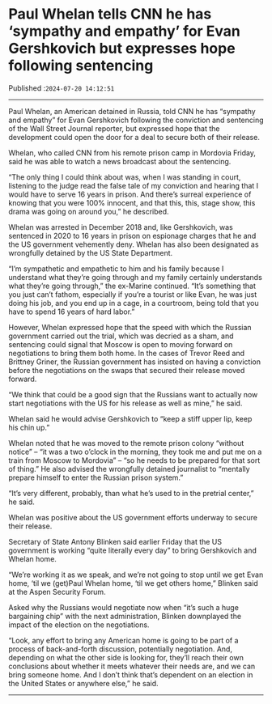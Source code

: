 # Paul Whelan tells CNN he has ‘sympathy and empathy’ for Evan Gershkovich but expresses hope following sentencing

Published :`2024-07-20 14:12:51`

---

Paul Whelan, an American detained in Russia, told CNN he has “sympathy and empathy” for Evan Gershkovich following the conviction and sentencing of the Wall Street Journal reporter, but expressed hope that the development could open the door for a deal to secure both of their release.

Whelan, who called CNN from his remote prison camp in Mordovia Friday, said he was able to watch a news broadcast about the sentencing.

“The only thing I could think about was, when I was standing in court, listening to the judge read the false tale of my conviction and hearing that I would have to serve 16 years in prison. And there’s surreal experience of knowing that you were 100% innocent, and that this, this, stage show, this drama was going on around you,” he described.

Whelan was arrested in December 2018 and, like Gershkovich, was sentenced in 2020 to 16 years in prison on espionage charges that he and the US government vehemently deny. Whelan has also been designated as wrongfully detained by the US State Department.

“I’m sympathetic and empathetic to him and his family because I understand what they’re going through and my family certainly understands what they’re going through,” the ex-Marine continued. “It’s something that you just can’t fathom, especially if you’re a tourist or like Evan, he was just doing his job, and you end up in a cage, in a courtroom, being told that you have to spend 16 years of hard labor.”

However, Whelan expressed hope that the speed with which the Russian government carried out the trial, which was decried as a sham, and sentencing could signal that Moscow is open to moving forward on negotiations to bring them both home. In the cases of Trevor Reed and Brittney Griner, the Russian government has insisted on having a conviction before the negotiations on the swaps that secured their release moved forward.

“We think that could be a good sign that the Russians want to actually now start negotiations with the US for his release as well as mine,” he said.

Whelan said he would advise Gershkovich to “keep a stiff upper lip, keep his chin up.”

Whelan noted that he was moved to the remote prison colony “without notice” – “it was a two o’clock in the morning, they took me and put me on a train from Moscow to Mordovia” – “so he needs to be prepared for that sort of thing.” He also advised the wrongfully detained journalist to “mentally prepare himself to enter the Russian prison system.”

“It’s very different, probably, than what he’s used to in the pretrial center,” he said.

Whelan was positive about the US government efforts underway to secure their release.

Secretary of State Antony Blinken said earlier Friday that the US government is working “quite literally every day” to bring Gershkovich and Whelan home.

“We’re working it as we speak, and we’re not going to stop until we get Evan home, ‘til we (get)Paul Whelan home, ‘til we get others home,” Blinken said at the Aspen Security Forum.

Asked why the Russians would negotiate now when “it’s such a huge bargaining chip” with the next administration, Blinken downplayed the impact of the election on the negotiations.

“Look, any effort to bring any American home is going to be part of a process of back-and-forth discussion, potentially negotiation. And, depending on what the other side is looking for, they’ll reach their own conclusions about whether it meets whatever their needs are, and we can bring someone home. And I don’t think that’s dependent on an election in the United States or anywhere else,” he said.

---

